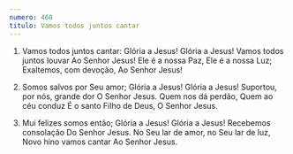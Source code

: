 ```yaml
---
numero: 460
titulo: Vamos todos juntos cantar
---
```

1. Vamos todos juntos cantar:
Glória a Jesus! Glória a Jesus!
Vamos todos juntos louvar
Ao Senhor Jesus!
Ele é a nossa Paz, Ele é a nossa Luz;
Exaltemos, com devoção,
Ao Senhor Jesus!

2. Somos salvos por Seu amor;
Glória a Jesus! Glória a Jesus!
Suportou, por nós, grande dor
O Senhor Jesus.
Quem nos dá perdão, Quem ao céu conduz
É o santo Filho de Deus,
O Senhor Jesus.

3. Mui felizes somos então;
Glória a Jesus! Glória a Jesus!
Recebemos consolação
Do Senhor Jesus.
No Seu lar de amor, no Seu lar de luz,
Novo hino vamos cantar
Ao Senhor Jesus.

